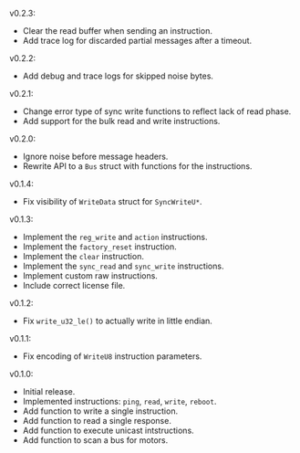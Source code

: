 v0.2.3:
  * Clear the read buffer when sending an instruction.
  * Add trace log for discarded partial messages after a timeout.

v0.2.2:
  * Add debug and trace logs for skipped noise bytes.

v0.2.1:
  * Change error type of sync write functions to reflect lack of read phase.
  * Add support for the bulk read and write instructions.

v0.2.0:
  * Ignore noise before message headers.
  * Rewrite API to a `Bus` struct with functions for the instructions.

v0.1.4:
  * Fix visibility of `WriteData` struct for `SyncWriteU*`.

v0.1.3:
  * Implement the `reg_write` and `action` instructions.
  * Implement the `factory_reset` instruction.
  * Implement the `clear` instruction.
  * Implement the `sync_read` and `sync_write` instructions.
  * Implement custom raw instructions.
  * Include correct license file.

v0.1.2:
  * Fix `write_u32_le()` to actually write in little endian.

v0.1.1:
  * Fix encoding of `WriteU8` instruction parameters.

v0.1.0:
  * Initial release.
  * Implemented instructions: `ping`, `read`, `write`, `reboot`.
  * Add function to write a single instruction.
  * Add function to read a single response.
  * Add function to execute unicast intstructions.
  * Add function to scan a bus for motors.
